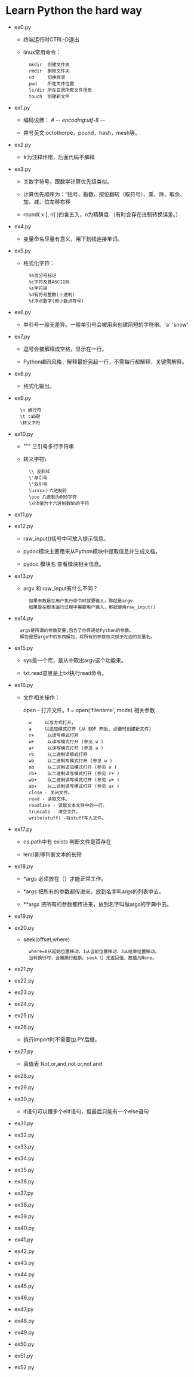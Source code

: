 ﻿# Learn Python the hard way
- ex0.py

    - 终端运行时CTRL-D退出

    - linux常用命令：

            mkdir  创建文件夹
            rmdir  删除文件夹
            cd     切换目录
            pwd    所在文件位置
            ls/dir 所在目录所有文件信息
            touch  创建新文件

- ex1.py

    - 编码设置： # -*- encoding:utf-8 -*-

    - 井号英文:octothorpe，pound，hash，mesh等。

- ex2.py

    - \#为注释作用，后面代码不解释

- ex3.py

    - 关数字符号，跟数学计算优先级类似。

    - 计算优先顺序为：“括号、指数、按位翻转（取符号）、乘、除、取余、加、减、位左移右移

    - round( x [, n]  )四舍五入，n为精确度.（有时会存在进制转换误差。）

- ex4.py

    - 变量命名尽量有意义，用下划线连接单词。

- ex5.py

    - 格式化字符：

            %%百分号标记
            %c字符及其ASCII码
            %s字符串
            %d有符号整数(十进制)
            %f浮点数字(用小数点符号)

- ex6.py

    - 单引号一般无差异。一般单引号会被用来创建简短的字符串。'a' 'snow'

- ex7.py

    - 逗号会被解释成空格，显示在一行。

    - Python编码风格，解释最好另起一行，不需每行都解释，关键需解释。

- ex8.py

    - 格式化输出。

- ex9.py

        \n 换行符
        \t tab键
        \转义字符

- ex10.py

    - """ 三引号多行字符串

    - 转义字符\

            \\ 反斜杠
            \'单引号
            \"双引号
            \uxxxx十六进制符
            \ooo 八进制为000字符
            \xhh值为十六进制数hh的字符

- ex11.py


- ex12.py

    - raw_input()括号中可放入提示信息。

    - pydoc模块主要用来从Python模块中提取信息并生成文档。

    - pydoc 模块名 查看模块相关信息。

- ex13.py

    - argv 和 raw_input有什么不同？

            如果参数是在用户执行命令时就要输入，那就是argv
            如果是在脚本运行过程中需要用户输入，那就使用raw_input()

- ex14.py

        argv是所谓的参数变量,包含了你传递给Python的参数。
        解包是把argv中的东西解包，将所有的参数依次赋予左边的变量名。

- ex15.py

    - sys是一个库，是从中取出argv这个功能来。

    - txt.read意思是上txt执行read命令。

- ex16.py

    - 文件相关操作：

        open - 打开文件。f = open('filename', mode)
        相关参数

            w     以写方式打开，
            a     以追加模式打开 (从 EOF 开始, 必要时创建新文件)
            r+     以读写模式打开
            w+     以读写模式打开 (参见 w )
            a+     以读写模式打开 (参见 a )
            rb     以二进制读模式打开
            wb     以二进制写模式打开 (参见 w )
            ab     以二进制追加模式打开 (参见 a )
            rb+    以二进制读写模式打开 (参见 r+ )
            wb+    以二进制读写模式打开 (参见 w+ )
            ab+    以二进制读写模式打开 (参见 a+ )
            close - 关闭文件。
            read - 读取文件。
            readline - 读取文本文件中的一行。
            truncate - 清空文件。
            write(stuff) -将stuff写入文件。

- ex17.py

    - os.path中有 exists 判断文件是否存在

    - len()能够判断文本的长短

- ex18.py

    - *args 必须放在（）才能正常工作。

    - *args 把所有的参数都传进来，放到名字叫args的列表中去。

    - **args 把所有的参数都传进来，放到名字叫做args的字典中去。

- ex19.py

- ex20.py

    - seek(offset,where)

            where=0从起始位置移动，1从当前位置移动，2从结束位置移动。
            当有换行时，会被换行截断。seek（）无返回值，故值为None。

- ex21.py
>

- ex22.py

- ex23.py

- ex24.py

- ex25.py

- ex26.py

    - 执行import时不需要加.PY后缀。

- ex27.py

    - 真值表 Not,or,and,not or,not and

- ex28.py

- ex29.py

- ex30.py

    - if语句可以跟多个elif语句，但最后只能有一个else语句

- ex31.py

- ex32.py

- ex33.py

- ex34.py

- ex35.py

- ex36.py

- ex37.py

- ex38.py

- ex39.py

- ex40.py

- ex41.py

- ex42.py

- ex43.py

- ex44.py

- ex45.py

- ex46.py

- ex47.py

- ex48.py

- ex49.py

- ex50.py

- ex51.py

- ex52.py



